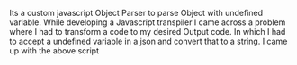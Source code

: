 Its a custom javascript Object Parser to parse Object with undefined variable.
While developing a Javascript transpiler I came across a problem where I had to transform a code to my desired Output code. In which I had to accept a undefined variable in a json and convert that to a string. I came up with the above script
